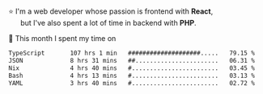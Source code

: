 ⭐ I'm a web developer whose passion is frontend with <b>React</b>,<br/>
&nbsp; &nbsp; &nbsp; but I've also spent a lot of time in backend with <b>PHP</b>.

📅 This month I spent my time on

<!--START_SECTION:waka-->

```txt
TypeScript       107 hrs 1 min   ####################.....   79.15 %
JSON             8 hrs 31 mins   ##.......................   06.31 %
Nix              4 hrs 40 mins   #........................   03.45 %
Bash             4 hrs 13 mins   #........................   03.13 %
YAML             3 hrs 40 mins   #........................   02.72 %
```

<!--END_SECTION:waka-->
